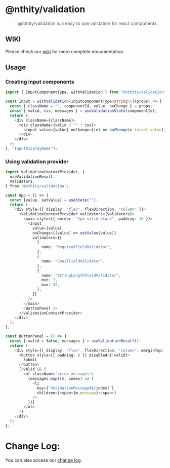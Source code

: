 # **@nthity/validation**

> @nthity/validation is a easy to use validation for react components.

## WIKI

Please check our [wiki](https://github.com/agentg2007/validation-context/wiki) for more complete documentation.

## Usage

### Creating input components

```typescript
import { InputComponentType, withValidation } from "@nthity/validation";

const Input = withValidation<InputComponentType<string>>((props) => {
  const { className = "", componentId, value, onChange } = props;
  const { valid, css, messages } = useValidationState(componentId);
  return (
    <div className={className}>
      <div className={valid ? "" : css}>
        <input value={value} onChange={(e) => onChange(e.target.value)} />
      </div>
    </div>
  );
}, "InputDisplayName");
```

### Using validation provider

```typescript
import ValidationContextProvider, {
  useValidationResult,
  Validators,
} from "@nthity/validation";

const App = () => {
  const [value, setValue] = useState("");
  return (
    <div style={{ display: "flex", flexDirection: "column" }}>
      <ValidationContextProvider validators={Validators}>
        <main style={{ border: "1px solid black", padding: 16 }}>
          <Input
            value={value}
            onChange={(value) => setValue(value)}
            validators={[
              {
                name: "RequiredFieldValidator",
              },
              {
                name: "EmailFieldValidator",
              },
              {
                name: "StringLengthFieldValidator",
                min: 7,
                max: 32,
              },
            ]}
          />
        </main>
        <ButtonPanel />
      </ValidationContextProvider>
    </div>
  );
};

const ButtonPanel = () => {
  const { valid = false, messages } = useValidationResult();
  return (
    <div style={{ display: "flex", flexDirection: "column", marginTop: 8 }}>
      <button style={{ padding: 8 }} disabled={!valid}>
        Submit
      </button>
      {!valid && (
        <ul className="error-messages">
          {messages.map((m, index) => (
            <li
              key={`ValidationMessage#${index}`}
              children={<span>{m.message}</span>}
            />
          ))}
        </ul>
      )}
    </div>
  );
};
```


# Change Log:
You can also access our [change log](https://github.com/agentg2007/validation-context/blob/main/CHANGELOG.md).

